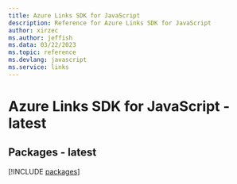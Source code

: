 ```yaml
---
title: Azure Links SDK for JavaScript
description: Reference for Azure Links SDK for JavaScript
author: xirzec
ms.author: jeffish
ms.data: 03/22/2023
ms.topic: reference
ms.devlang: javascript
ms.service: links
---
```

# Azure Links SDK for JavaScript - latest
## Packages - latest
[!INCLUDE [packages](links-index.md)]